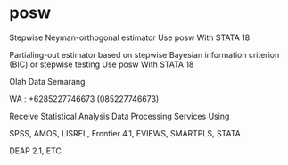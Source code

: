 # posw
Stepwise Neyman-orthogonal estimator Use posw With STATA 18

Partialing-out estimator based on stepwise Bayesian information criterion (BIC) or stepwise testing Use posw With STATA 18

Olah Data Semarang

WA : +6285227746673 (085227746673)

Receive Statistical Analysis Data Processing Services Using

SPSS, AMOS, LISREL, Frontier 4.1, EVIEWS, SMARTPLS, STATA

DEAP 2.1, ETC

